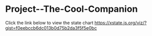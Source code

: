 # Project--The-Cool-Companion
Click the link below to view the state chart
https://xstate.js.org/viz/?gist=f0eebccb6dc013b0d75b2da3f5f5e0bc
